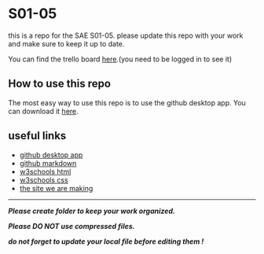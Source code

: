 # S01-05

this is a repo for the SAE S01-05.
please update this repo with your work and make sure to keep it up to date.

You can find the trello board [here](https://trello.com/b/vGfNMDlh/planning).(you need to be logged in to see it)

## How to use this repo

The most easy way to use this repo is to use the github desktop app. You can download it [here](https://desktop.github.com/).

## useful links

- [github desktop app](https://desktop.github.com/)
- [github markdown](https://guides.github.com/features/mastering-markdown/)
- [w3schools html](https://www.w3schools.com/html/)
- [w3schools css](https://www.w3schools.com/css/)
- [the site we are making](https://2022-arles-iut-sae.github.io/S01-05/site/)

---

***Please create folder to keep your work organized.***

***Please DO NOT use compressed files.***

***do not forget to update your local file before editing them !***
